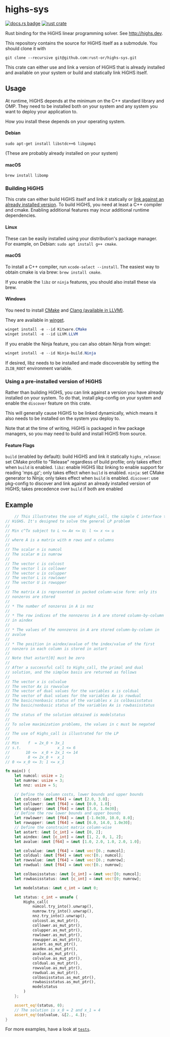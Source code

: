 # highs-sys

[![docs.rs badge](https://docs.rs/highs-sys/badge.svg)](https://docs.rs/highs-sys)
[![rust crate](https://img.shields.io/crates/v/highs-sys.svg)](https://lib.rs/highs-sys)

Rust binding for the HiGHS linear programming solver.
See http://highs.dev.

This repository contains the source for HiGHS itself as a submodule.
You should clone it with 

```
git clone --recursive git@github.com:rust-or/highs-sys.git
```

This crate can either use and link a version of HiGHS that is already installed and available on your system or build and statically link HiGHS itself.

## Usage

At runtime, HiGHS depends at the minimum on the C++ standard library and OMP.
They need to be installed both on your system and any system you want to deploy your application to.

How you install these depends on your operating system.

#### Debian

```
sudo apt-get install libstdc++6 libgomp1
```

(These are probably already installed on your system)

#### macOS

```
brew install libomp
```

### Building HiGHS

This crate can either build HiGHS itself and link it statically or [link against an already installed version]().
To build HiGHS, you need at least a C++ compiler and cmake.
Enabling additional features may incur additional runtime dependencies.

#### Linux

These can be easily installed using your distribution's package manager.
For example, on Debian: `sudo apt install g++ cmake`.

#### macOS

To install a C++ compiler, run `xcode-select --install`.
The easiest way to obtain cmake is via brew: `brew install cmake`.

If you enable the `libz` or `ninja` features, you should also install these via brew.

#### Windows

You need to install [CMake](https://cmake.org/download/) and [Clang (available in LLVM)](https://releases.llvm.org/download.html).

They are available in [winget](https://winget.run/).

```powershell
winget install -e --id Kitware.CMake
winget install -e --id LLVM.LLVM
```

If you enable the Ninja feature, you can also obtain Ninja from winget:

```powershell
winget install -e --id Ninja-build.Ninja
```

If desired, libz needs to be installed and made discoverable by setting the `ZLIB_ROOT` environment variable.

### Using a pre-installed version of HiGHS

Rather than building HiGHS, you can link against a version you have already installed on your system.
To do that, install pkg-config on your system and enable the `discover` feature on this crate.

This will generally cause HiGHS to be linked dynamically, which means it also needs to be installed on the system you deploy to.

Note that at the time of writing, HiGHS is packaged in few package managers, so you may need to build and install HiGHS from source.

#### Feature Flags

`build` (enabled by default): build HiGHS and link it statically
`highs_release`: set CMake profile to "Release" regardless of build profile; only takes effect when `build` is enabled.
`libz`: enable HiGHS libz linking to enable support for reading 'mps.gz'; only takes effect when `build` is enabled.
`ninja`: set CMake generator to Ninja; only takes effect when `build` is enabled.
`discover`: use pkg-config to discover and link against an already installed version of HiGHS; takes precedence over `build` if both are enabled

## Example

```rust
    // This illustrates the use of Highs_call, the simple C interface to
// HiGHS. It's designed to solve the general LP problem
//
// Min c^Tx subject to L <= Ax <= U; l <= x <= u
//
// where A is a matrix with m rows and n columns
//
// The scalar n is numcol
// The scalar m is numrow
//
// The vector c is colcost
// The vector l is collower
// The vector u is colupper
// The vector L is rowlower
// The vector U is rowupper
//
// The matrix A is represented in packed column-wise form: only its
// nonzeros are stored
//
// * The number of nonzeros in A is nnz
//
// * The row indices of the nonnzeros in A are stored column-by-column
// in aindex
//
// * The values of the nonnzeros in A are stored column-by-column in
// avalue
//
// * The position in aindex/avalue of the index/value of the first
// nonzero in each column is stored in astart
//
// Note that astart[0] must be zero
//
// After a successful call to Highs_call, the primal and dual
// solution, and the simplex basis are returned as follows
//
// The vector x is colvalue
// The vector Ax is rowvalue
// The vector of dual values for the variables x is coldual
// The vector of dual values for the variables Ax is rowdual
// The basic/nonbasic status of the variables x is colbasisstatus
// The basic/nonbasic status of the variables Ax is rowbasisstatus
//
// The status of the solution obtained is modelstatus
//
// To solve maximization problems, the values in c must be negated
//
// The use of Highs_call is illustrated for the LP
//
// Min    f  = 2x_0 + 3x_1
// s.t.                x_1 <= 6
//       10 <=  x_0 + 2x_1 <= 14
//        8 <= 2x_0 +  x_1
// 0 <= x_0 <= 3; 1 <= x_1

fn main() {
    let numcol: usize = 2;
    let numrow: usize = 3;
    let nnz: usize = 5;

    // Define the column costs, lower bounds and upper bounds
    let colcost: &mut [f64] = &mut [2.0, 3.0];
    let collower: &mut [f64] = &mut [0.0, 1.0];
    let colupper: &mut [f64] = &mut [3.0, 1.0e30];
    // Define the row lower bounds and upper bounds
    let rowlower: &mut [f64] = &mut [-1.0e30, 10.0, 8.0];
    let rowupper: &mut [f64] = &mut [6.0, 14.0, 1.0e30];
    // Define the constraint matrix column-wise
    let astart: &mut [c_int] = &mut [0, 2];
    let aindex: &mut [c_int] = &mut [1, 2, 0, 1, 2];
    let avalue: &mut [f64] = &mut [1.0, 2.0, 1.0, 2.0, 1.0];

    let colvalue: &mut [f64] = &mut vec![0.; numcol];
    let coldual: &mut [f64] = &mut vec![0.; numcol];
    let rowvalue: &mut [f64] = &mut vec![0.; numrow];
    let rowdual: &mut [f64] = &mut vec![0.; numrow];

    let colbasisstatus: &mut [c_int] = &mut vec![0; numcol];
    let rowbasisstatus: &mut [c_int] = &mut vec![0; numrow];

    let modelstatus: &mut c_int = &mut 0;

    let status: c_int = unsafe {
        Highs_call(
            numcol.try_into().unwrap(),
            numrow.try_into().unwrap(),
            nnz.try_into().unwrap(),
            colcost.as_mut_ptr(),
            collower.as_mut_ptr(),
            colupper.as_mut_ptr(),
            rowlower.as_mut_ptr(),
            rowupper.as_mut_ptr(),
            astart.as_mut_ptr(),
            aindex.as_mut_ptr(),
            avalue.as_mut_ptr(),
            colvalue.as_mut_ptr(),
            coldual.as_mut_ptr(),
            rowvalue.as_mut_ptr(),
            rowdual.as_mut_ptr(),
            colbasisstatus.as_mut_ptr(),
            rowbasisstatus.as_mut_ptr(),
            modelstatus
        )
    };

    assert_eq!(status, 0);
    // The solution is x_0 = 2 and x_1 = 4
    assert_eq!(colvalue, &[2., 4.]);
}
```

For more examples, have a look at [`tests`](https://github.com/lovasoa/highs-sys/blob/master/tests).
